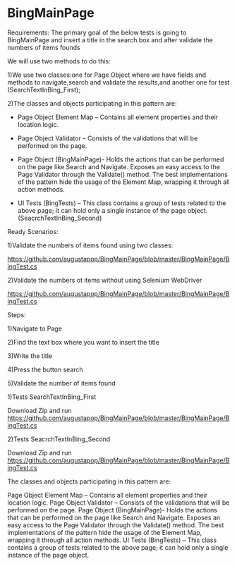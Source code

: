 
# BingMainPage 

Requirements: The primary goal of the below tests is going to BingMainPage and insert a title in the search box and after validate the numbers of items founds

We will use two methods to do this:

1)We use two classes:one for Page Object where we have fields and methods to navigate,search and validate the results,and another one for test (SearchTextInBing_First);

2)The classes and objects participating in this pattern are:

- Page Object Element Map – Contains all element properties and their location logic.

- Page Object Validator – Consists of the validations that will be performed on the page.

- Page Object (BingMainPage)- Holds the actions that can be performed on the page like Search and Navigate. Exposes an easy access to the Page Validator through the Validate() method. The best implementations of the pattern hide the usage of the Element Map, wrapping it through all action methods.

- UI Tests (BingTests) – This class contains a group of tests related to the above page; it can hold only a single instance of the page object.(SeacrchTextInBing_Second)

Ready Scenarios:

1)Validate the numbers of items found using two classes:

https://github.com/augustapop/BingMainPage/blob/master/BingMainPage/BingTest.cs

2)Validate the numbers ot items without using  Selenium WebDriver

https://github.com/augustapop/BingMainPage/blob/master/BingMainPage/BingTest.cs


Steps:

1)Navigate to  Page

2)Find the text  box where you want to insert the title

3)Write the title

4)Press the button search

5)Validate the number of items found


1)Tests SearchTextInBing_First

Download Zip and run https://github.com/augustapop/BingMainPage/blob/master/BingMainPage/BingTest.cs

2)Tests SeacrchTextInBing_Second

Download Zip and run https://github.com/augustapop/BingMainPage/blob/master/BingMainPage/BingTest.cs

The classes and objects participating in this pattern are:

Page Object Element Map – Contains all element properties and their location logic.
Page Object Validator – Consists of the validations that will be performed on the page.
Page Object (BingMainPage)- Holds the actions that can be performed on the page like Search and Navigate. 
Exposes an easy access to the Page Validator through the Validate() method. The best implementations of the
pattern hide the usage of the Element Map, wrapping it through all action methods.
UI Tests (BingTests) – This class contains a group of tests related to the above page; it can hold only a single 
instance of the page object.
